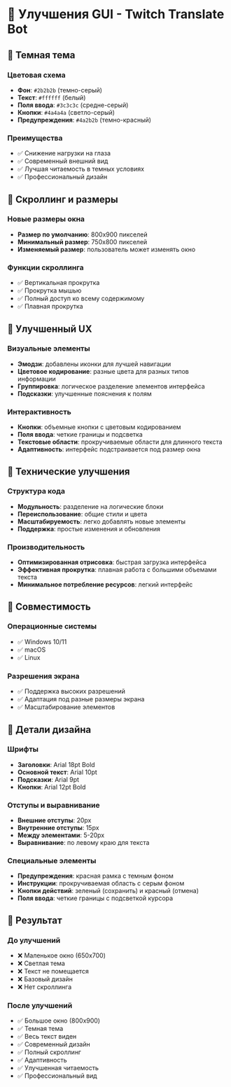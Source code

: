 # 🎨 Улучшения GUI - Twitch Translate Bot

## 🌙 Темная тема

### Цветовая схема
- **Фон**: `#2b2b2b` (темно-серый)
- **Текст**: `#ffffff` (белый)
- **Поля ввода**: `#3c3c3c` (средне-серый)
- **Кнопки**: `#4a4a4a` (светло-серый)
- **Предупреждения**: `#4a2b2b` (темно-красный)

### Преимущества
- ✅ Снижение нагрузки на глаза
- ✅ Современный внешний вид
- ✅ Лучшая читаемость в темных условиях
- ✅ Профессиональный дизайн

## 📜 Скроллинг и размеры

### Новые размеры окна
- **Размер по умолчанию**: 800x900 пикселей
- **Минимальный размер**: 750x800 пикселей
- **Изменяемый размер**: пользователь может изменять окно

### Функции скроллинга
- ✅ Вертикальная прокрутка
- ✅ Прокрутка мышью
- ✅ Полный доступ ко всему содержимому
- ✅ Плавная прокрутка

## 🎯 Улучшенный UX

### Визуальные элементы
- **Эмодзи**: добавлены иконки для лучшей навигации
- **Цветовое кодирование**: разные цвета для разных типов информации
- **Группировка**: логическое разделение элементов интерфейса
- **Подсказки**: улучшенные пояснения к полям

### Интерактивность
- **Кнопки**: объемные кнопки с цветовым кодированием
- **Поля ввода**: четкие границы и подсветка
- **Текстовые области**: прокручиваемые области для длинного текста
- **Адаптивность**: интерфейс подстраивается под размер окна

## 🔧 Технические улучшения

### Структура кода
- **Модульность**: разделение на логические блоки
- **Переиспользование**: общие стили и цвета
- **Масштабируемость**: легко добавлять новые элементы
- **Поддержка**: простые изменения и обновления

### Производительность
- **Оптимизированная отрисовка**: быстрая загрузка интерфейса
- **Эффективная прокрутка**: плавная работа с большими объемами текста
- **Минимальное потребление ресурсов**: легкий интерфейс

## 📱 Совместимость

### Операционные системы
- ✅ Windows 10/11
- ✅ macOS
- ✅ Linux

### Разрешения экрана
- ✅ Поддержка высоких разрешений
- ✅ Адаптация под разные размеры экрана
- ✅ Масштабирование элементов

## 🎨 Детали дизайна

### Шрифты
- **Заголовки**: Arial 18pt Bold
- **Основной текст**: Arial 10pt
- **Подсказки**: Arial 9pt
- **Кнопки**: Arial 12pt Bold

### Отступы и выравнивание
- **Внешние отступы**: 20px
- **Внутренние отступы**: 15px
- **Между элементами**: 5-20px
- **Выравнивание**: по левому краю для текста

### Специальные элементы
- **Предупреждения**: красная рамка с темным фоном
- **Инструкции**: прокручиваемая область с серым фоном
- **Кнопки действий**: зеленый (сохранить) и красный (отмена)
- **Поля ввода**: четкие границы с подсветкой курсора

## 🚀 Результат

### До улучшений
- ❌ Маленькое окно (650x700)
- ❌ Светлая тема
- ❌ Текст не помещается
- ❌ Базовый дизайн
- ❌ Нет скроллинга

### После улучшений
- ✅ Большое окно (800x900)
- ✅ Темная тема
- ✅ Весь текст виден
- ✅ Современный дизайн
- ✅ Полный скроллинг
- ✅ Адаптивность
- ✅ Улучшенная читаемость
- ✅ Профессиональный вид
